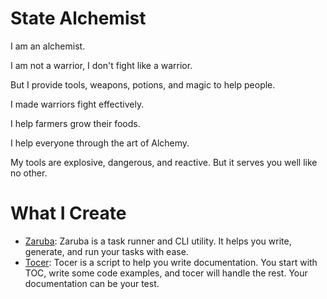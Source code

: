 # State Alchemist

I am an alchemist.

I am not a warrior, I don't fight like a warrior.

But I provide tools, weapons, potions, and magic to help people.

I made warriors fight effectively.

I help farmers grow their foods.

I help everyone through the art of Alchemy.

My tools are explosive, dangerous, and reactive. But it serves you well like no other.

# What I Create

* [Zaruba](https://github.com/state-alchemists/zaruba): Zaruba is a task runner and CLI utility. It helps you write, generate, and run your tasks with ease.
* [Tocer](https://github.com/state-alchemists/tocer): Tocer is a script to help you write documentation. You start with TOC, write some code examples, and tocer will handle the rest. Your documentation can be your test.